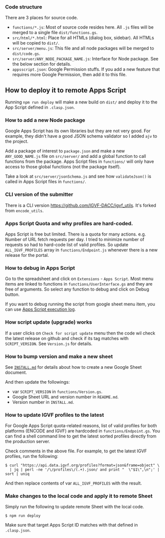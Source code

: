 ### Code structure

There are 3 places for source code.

- `functions/*.js`: Most of source code resides here. All `.js` files will be merged to a single file `dist/functions.gs`.
- `src/html/*.html`: Place for all HTMLs (dialog box, sidebar). All HTMLs will be copied to `dist/`.
- `src/server/menu.js`: This file and all node packages will be merged to `dist/code.gs`.
- `src/server/ANY_NODE_PACKAGE_NAME.js`: Interface for Node package. See the below section for details.
- `appsscript.json`: Google Permission stuffs. If you add a new feature that requires more Google Permission, then add it to this file.


## How to deploy it to remote Apps Script

Running `npm run deploy` will make a new build on `dist/` and deploy it to the App Script defined in `.clasp.json`.


### How to add a new Node package

Google Apps Script has its own libraries but they are not very good. For example, they didn't have a good JSON schema validator so I added `ajv` to the project.

Add a package of interest to `package.json` and make a new `ANY_GOOD_NAME.js` file on `src/server/` and add a global function to call functions from the package. Apps Script files in `functions/` will only have access to those global functions (not the package itself).

Take a look at `src/server/jsonSchema.js` and see how `validateJson()` is called in Apps Script files in `functions/`.


### CLI version of the submitter

There is a CLI version https://github.com/IGVF-DACC/igvf_utils. It's forked from `encode_utils`.


### Apps Script Quota and why profiles are hard-coded.

Apps Script is free but limited. There is a quota for many actions. e.g. Number of URL fetch requests per day. I tried to minimize number of requests so had to hard-code list of valid profiles. So update `ALL_IGVF_PROFILES` array in `functions/Endpoint.js` whenever there is a new release for the portal.


### How to debug in Apps Script

Go to the spreadsheet and click on `Extensions` - `Apps Script`. Most menu items are linked to functions in `functions/UserInterface.gs` and they are free of arguments. So select any function to debug and click on Debug button.

If you want to debug running the script from google sheet menu item, you can use [Apps Script execution log](https://developers.google.com/apps-script/guides/logging#use_the_apps_script_execution_log).


### How script update (upgrade) works

If a user clicks on `Check for script update` menu then the code wil check the latest release on github and check if its tag matches with `SCRIPT_VERSION`. See `Version.js` for details.


### How to bump version and make a new sheet

See [`INSTALL.md`](docs/INSTALL.md) for details about how to create a new Google Sheet document.

And then update the followings:
- var `SCRIPT_VERSION` in `functions/Version.gs`.
- Google Sheet URL and version number in `README.md`.
- Version number in `INSTALL.md`.


### How to update IGVF profiles to the latest

For Google Apps Script quota-related reasons, list of valid profiles for both platforms (ENCODE and IGVF) are hardcoded in `functions/Endpoint.gs`. You can find a shell command line to get the latest sorted profiles directly from the production server.

Check comments in the above file. For example, to get the latest IGVF profiles, run the following:
```
$ curl "https://api.data.igvf.org/profiles?format=json&frame=object" \
  | jq | perl -ne '/\/profiles\/(.+).json/ and print "  \"$1\",\n";' | sort | uniq
```
And then replace contents of var `ALL_IGVF_PROFILES` with the result.


### Make changes to the local code and apply it to remote Sheet

Simply run the following to update remote Sheet with the local code.
```
$ npm run deploy
```

Make sure that target Apps Script ID matches with that defined in `.clasp.json`.

